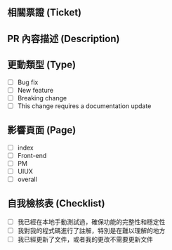 ## 相關票證 (Ticket)

## PR 內容描述 (Description)

## 更動類型 (Type)

- [ ] Bug fix
- [ ] New feature
- [ ] Breaking change
- [ ] This change requires a documentation update

## 影響頁面 (Page)

- [ ] index
- [ ] Front-end
- [ ] PM
- [ ] UIUX
- [ ] overall

## 自我檢核表 (Checklist)

- [ ] 我已經在本地手動測試過，確保功能的完整性和穩定性
- [ ] 我對我的程式碼進行了註解，特別是在難以理解的地方
- [ ] 我已經更新了文件，或者我的更改不需要更新文件
